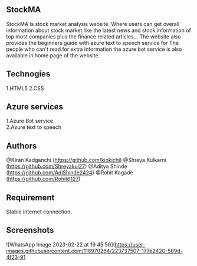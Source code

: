 ## StockMA
StockMA is stock market analysis website. Where users can get overall information about stock market like the latest news and stock information of top most companies plus the finance related articles... The website also provides the beginners guide with azure text to speech service for The people who can't read.for extra information the azure bot service is also available in home page of the website.

## Technogies
1.HTML5
2.CSS

## Azure services
1.Azure Bot service  
2.Azure text to speech

## Authors
@Kiran Kadganchi (https://github.com/kiokichi)
@Shreya Kulkarni (https://github.com/Shreyakul27)
@Aditya Shinde (https://github.com/AdiShinde2424)
@Rohit Kagade (https://github.com/Rohit6127)

## Requirement
Stable internet connection.

## Screenshots
![WhatsApp Image 2023-02-22 at 19 45 56](https://user-images.githubusercontent.com/118970264/223737507-177e2420-589d-4f23-91
 
